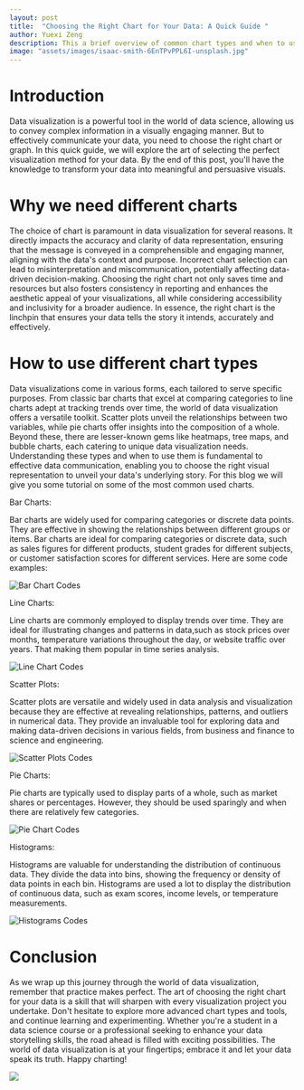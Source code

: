 ```yaml
---
layout: post
title:  "Choosing the Right Chart for Your Data: A Quick Guide "
author: Yuexi Zeng
description: This a brief overview of common chart types and when to use them.  This would be a quick reference for students to select appropriate charts for their data without diving into advanced techniques.
image: "assets/images/isaac-smith-6EnTPvPPL6I-unsplash.jpg"
---
```


# Introduction
 
Data visualization is a powerful tool in the world of data science, allowing us to convey complex information in a visually engaging manner. But to effectively communicate your data, you need to choose the right chart or graph. In this quick guide, we will explore the art of selecting the perfect visualization method for your data. By the end of this post, you'll have the knowledge to transform your data into meaningful and persuasive visuals.

# Why we need different charts

The choice of chart is paramount in data visualization for several reasons. It directly impacts the accuracy and clarity of data representation, ensuring that the message is conveyed in a comprehensible and engaging manner, aligning with the data's context and purpose. Incorrect chart selection can lead to misinterpretation and miscommunication, potentially affecting data-driven decision-making. Choosing the right chart not only saves time and resources but also fosters consistency in reporting and enhances the aesthetic appeal of your visualizations, all while considering accessibility and inclusivity for a broader audience. In essence, the right chart is the linchpin that ensures your data tells the story it intends, accurately and effectively.


# How to use different chart types

Data visualizations come in various forms, each tailored to serve specific purposes. From classic bar charts that excel at comparing categories to line charts adept at tracking trends over time, the world of data visualization offers a versatile toolkit. Scatter plots unveil the relationships between two variables, while pie charts offer insights into the composition of a whole. Beyond these, there are lesser-known gems like heatmaps, tree maps, and bubble charts, each catering to unique data visualization needs. Understanding these types and when to use them is fundamental to effective data communication, enabling you to choose the right visual representation to unveil your data's underlying story. For this blog we will give you some tutorial on some of the most common used charts.

Bar Charts: 

Bar charts are widely used for comparing categories or discrete data points. They are effective in showing the relationships between different groups or items. Bar charts are ideal for comparing categories or discrete data, such as sales figures for different products, student grades for different subjects, or customer satisfaction scores for different services.
Here are some code examples:

![Bar Chart Codes](https://github.com/zyuexi2/yuexizeng.github.io/blob/main/assets/images/BarchartCodes.png?raw=true)



Line Charts: 

Line charts are commonly employed to display trends over time.  They are ideal for illustrating changes and patterns in data,such as stock prices over months, temperature variations throughout the day, or website traffic over years. That making them popular in time series analysis.  


![Line Chart Codes](https://github.com/zyuexi2/yuexizeng.github.io/blob/main/assets/images/LineChartCodes.png?raw=true)


Scatter Plots: 

Scatter plots are versatile and widely used in data analysis and visualization because they are effective at revealing relationships, patterns, and outliers in numerical data.   They provide an invaluable tool for exploring data and making data-driven decisions in various fields, from business and finance to science and engineering.

![Scatter Plots Codes](https://github.com/zyuexi2/yuexizeng.github.io/blob/main/assets/images/ScatterPlotCodes.png?raw=true)


Pie Charts: 

Pie charts are typically used to display parts of a whole, such as market shares or percentages. However, they should be used sparingly and when there are relatively few categories.

![Pie Chart Codes](https://github.com/zyuexi2/yuexizeng.github.io/blob/main/assets/images/PirChartcodes.png?raw=true)



Histograms: 

Histograms are valuable for understanding the distribution of continuous data.  They divide the data into bins, showing the frequency or density of data points in each bin. Histograms are used a lot to display the distribution of continuous data, such as exam scores, income levels, or temperature measurements.

![Histograms Codes](https://github.com/zyuexi2/yuexizeng.github.io/blob/main/assets/images/HistogramCodes.png?raw=true)


# Conclusion

As we wrap up this journey through the world of data visualization, remember that practice makes perfect.   The art of choosing the right chart for your data is a skill that will sharpen with every visualization project you undertake.   Don't hesitate to explore more advanced chart types and tools, and continue learning and experimenting.   Whether you're a student in a data science course or a professional seeking to enhance your data storytelling skills, the road ahead is filled with exciting possibilities.    The world of data visualization is at your fingertips;   embrace it and let your data speak its truth. Happy charting!

![ ](https://github.com/zyuexi2/yuexizeng.github.io/blob/main/assets/images/firmbee-com-jrh5lAq-mIs-unsplash.jpg?raw=true)